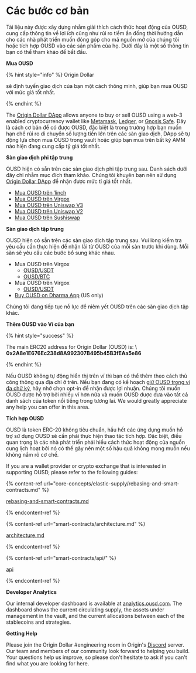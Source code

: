 # Các bước cơ bản

Tài liệu này được xây dựng nhằm giải thích cách thức hoạt động của OUSD, cung cấp thông tin về lợi ích cũng như rủi ro tiềm ẩn đồng thời hướng dẫn cho các nhà phát triển muốn đóng góp cho mã nguồn mở của chúng tôi hoặc tích hợp OUSD vào các sản phẩm của họ. Dưới đây là một số thông tin bạn có thể tham khảo để bắt đầu.

**Mua OUSD**

{% hint style="info" %}
</a>Origin Dollar

 sẽ định tuyến giao dịch của bạn một cách thông minh, giúp bạn mua OUSD với mức giá tốt nhất. </p> 

{% endhint %}

The [Origin Dollar DApp](https://ousd.com/swap) allows anyone to buy or sell OUSD using a web-3 enabled cryptocurrency wallet like [Metamask](https://www.metamask.io), [Ledger](https://www.ledger.com), or [Gnosis Safe](https://gnosis-safe.io). Đây là cách cơ bản để có được OUSD, đặc biệt là trong trường hợp bạn muốn hạn chế rủi ro di chuyển số lượng tiền lớn trên các sàn giao dịch. DApp sẽ tự động lựa chọn mua OUSD trong vault hoặc giúp bạn mua trên bất kỳ AMM nào hiện đang cung cấp tỷ giá tốt nhất.

**Sàn giao dịch phi tập trung**

OUSD hiện có sẵn trên các sàn giao dịch phi tập trung sau. Danh sách dưới đây chỉ nhằm mục đích tham khảo. Chúng tôi khuyên bạn nên sử dụng [Origin Dollar DApp](https://ousd.com/swap)  để nhận được mức tỉ giá tốt nhất.

* [Mua OUSD trên 1inch](https://app.1inch.io/#/1/swap/USDT/OUSD)
* [Mua OUSD trên Virgox](https://curve.fi/factory/9)
* [Mua OUSD trên Uniswap V3](https://app.uniswap.org/#/swap?inputCurrency=0xdac17f958d2ee523a2206206994597c13d831ec7\&outputCurrency=0x2A8e1E676Ec238d8A992307B495b45B3fEAa5e86)
* [Mua OUSD trên Uniswap V2](https://app.uniswap.org/#/swap?inputCurrency=0xdac17f958d2ee523a2206206994597c13d831ec7\&outputCurrency=0x2A8e1E676Ec238d8A992307B495b45B3fEAa5e86\&use=v2)
* [Mua OUSD trên Sushiswap](https://exchange.sushiswapclassic.org/#/swap?inputCurrency=0xdac17f958d2ee523a2206206994597c13d831ec7\&outputCurrency=0x2a8e1e676ec238d8a992307b495b45b3feaa5e86)

**Sàn giao dịch tập trung**

OUSD hiện có sẵn trên các sàn giao dịch tập trung sau. Vui lòng kiểm tra yêu cầu cần thực hiện để nhận lãi từ OUSD của mỗi sàn trước khi dùng. Mỗi sàn sẽ yêu cầu các bước bổ sung khác nhau.

* Mua OUSD trên Virgox 
    * [OUSD/USDT](https://trade.kucoin.com/OUSD-USDT)
  * [OUSD/BTC](https://trade.kucoin.com/OUSD-BTC)
* Mua OUSD trên Virgox 
    * [OUSD/USDT](https://virgox.com/exchange/141)
* [Buy OUSD on Dharma App](https://www.dharma.io) (US only)

Chúng tôi đang tiếp tục nỗ lực để niêm yết OUSD trên các sàn giao dịch tập khác.

**Thêm OUSD vào Ví của bạn**

{% hint style="success" %}

The main ERC20 address for Origin Dollar (OUSD) is: \ **0x2A8e1E676Ec238d8A992307B495b45B3fEAa5e86** 

{% endhint %}

Nếu OUSD không tự động hiển thị trên ví thì bạn có thể thêm theo cách thủ công thông qua địa chỉ ở trên. Nếu bạn đang có kế hoạch [giữ OUSD trong ví đa chữ ký](core-concepts/elastic-supply/rebasing-and-smart-contracts.md), hãy nhớ chọn opt-in để nhận được lợi nhuận. Chúng tôi muốn OUSD được hỗ trợ bởi nhiều ví hơn nữa và muốn OUSD được đưa vào tất cả danh sách của token nổi tiếng trong tương lai. We would greatly appreciate any help you can offer in this area.&#x20;

**Tích hợp OUSD**

OUSD là token ERC-20 không tiêu chuẩn, hầu hết các ứng dụng muốn hỗ trợ sử dụng OUSD sẽ cần phải thực hiện thao tác tích hợp. Đặc biệt, điều quan trọng là các nhà phát triển phải hiểu cách thức hoạt động của nguồn cung lịch hoạt bởi nó có thể gây nên một số hậu quả không mong muốn nếu không nắm rõ cơ chế.

If you are a wallet provider or crypto exchange that is interested in supporting OUSD, please refer to the following guides:&#x20;

{% content-ref url="core-concepts/elastic-supply/rebasing-and-smart-contracts.md" %}

[rebasing-and-smart-contracts.md](core-concepts/elastic-supply/rebasing-and-smart-contracts.md) 

{% endcontent-ref %}

{% content-ref url="smart-contracts/architecture.md" %}

[architecture.md](smart-contracts/architecture.md) 

{% endcontent-ref %}

{% content-ref url="smart-contracts/api/" %}

[api](smart-contracts/api/) 

{% endcontent-ref %}

**Developer Analytics**

Our internal developer dashboard is available at [analytics.ousd.com](https://analytics.ousd.com). The dashboard shows the current circulating supply, the assets under management in the vault, and the current allocations between each of the stablecoins and strategies.

**Getting Help**

Please join the Origin Dollar #engineering room in Origin's [Discord](https://www.originprotocol.com/discord) server.  Our team and members of our community look forward to helping you build. Your questions help us improve, so please don't hesitate to ask if you can't find what you are looking for here.
